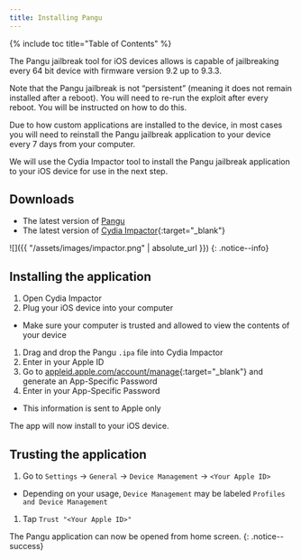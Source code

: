 ```yaml
---
title: Installing Pangu
---
```


{% include toc title="Table of Contents" %}

The Pangu jailbreak tool for iOS devices allows is capable of jailbreaking every 64 bit device with firmware version 9.2 up to 9.3.3.

Note that the Pangu jailbreak is not “persistent” (meaning it does not remain installed after a reboot). You will need to re-run the exploit after every reboot. You will be instructed on how to do this.

Due to how custom applications are installed to the device, in most cases you will need to reinstall the Pangu jailbreak application to your device every 7 days from your computer.

We will use the Cydia Impactor tool to install the Pangu jailbreak application to your iOS device for use in the next step.

## Downloads

- The latest version of [Pangu](http://dl.pangu.25pp.com/jb/NvwaStone_1.1.ipa)
- The latest version of [Cydia Impactor](http://www.cydiaimpactor.com/){:target="_blank"}

![]({{ "/assets/images/impactor.png" | absolute_url }})
{: .notice--info}

## Installing the application

1. Open Cydia Impactor
1. Plug your iOS device into your computer
  - Make sure your computer is trusted and allowed to view the contents of your device
1. Drag and drop the Pangu `.ipa` file into Cydia Impactor
1. Enter in your Apple ID
1. Go to [appleid.apple.com/account/manage](https://appleid.apple.com/account/manage){:target="_blank"} and generate an App-Specific Password
1. Enter in your App-Specific Password
  - This information is sent to Apple only

The app will now install to your iOS device.

## Trusting the application

1. Go to `Settings` -> `General` -> `Device Management` -> `<Your Apple ID>`
  - Depending on your usage, `Device Management` may be labeled `Profiles and Device Management`
1. Tap `Trust "<Your Apple ID>"`

The Pangu application can now be opened from home screen.
{: .notice--success}
